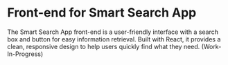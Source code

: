 # Front-end for Smart Search App
The Smart Search App front-end is a user-friendly interface with a search box and button for easy information retrieval. Built with React, it provides a clean, responsive design to help users quickly find what they need.
(Work-In-Progress)
